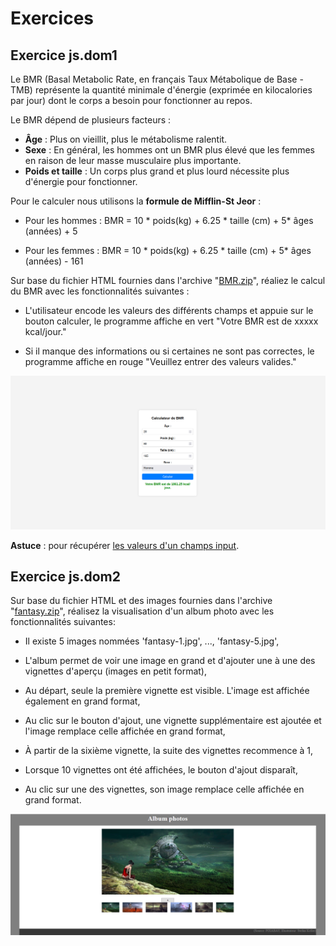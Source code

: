 # Exercices

## Exercice js.dom1
Le BMR (Basal Metabolic Rate, en français Taux Métabolique de Base - TMB) représente la quantité minimale d'énergie (exprimée en kilocalories par jour) dont le corps a besoin pour fonctionner au repos.

Le BMR dépend de plusieurs facteurs :

- **Âge** : Plus on vieillit, plus le métabolisme ralentit.
- **Sexe** : En général, les hommes ont un BMR plus élevé que les femmes en raison de leur masse musculaire plus importante.
- **Poids et taille** : Un corps plus grand et plus lourd nécessite plus d'énergie pour fonctionner.

Pour le calculer nous utilisons la **formule de Mifflin-St Jeor** :

- Pour les hommes : BMR = 10 * poids(kg) + 6.25 * taille (cm) + 5* âges (années) + 5

- Pour les femmes : BMR = 10 * poids(kg) + 6.25 * taille (cm) + 5* âges (années) - 161


Sur base du fichier HTML fournies dans l'archive "[BMR.zip](../img/12_jsDOM/BMR.zip)", réaliez le calcul du BMR avec les fonctionnalités suivantes :

- L'utilisateur encode les valeurs des différents champs et appuie sur le bouton calculer, le programme affiche en vert "Votre BMR est de xxxxx kcal/jour."

- Si il manque des informations ou si certaines ne sont pas correctes, le programme affiche en rouge "Veuillez entrer des valeurs valides."

![capture d'écran de l'album photo](../img/12_jsDOM/ExoBMR.png)

**Astuce** : pour récupérer [les valeurs d'un champs input](https://www.w3schools.com/jsref/prop_text_value.asp).


## Exercice js.dom2

Sur base du fichier HTML et des images fournies dans l'archive "[fantasy.zip](../img/12_jsDOM/fantasy.zip)", réalisez la visualisation d'un album photo avec les fonctionnalités suivantes:

- Il existe 5 images nommées 'fantasy-1.jpg', ..., 'fantasy-5.jpg',

- L'album permet de voir une image en grand et d'ajouter une à une des vignettes d'aperçu (images en petit format),
    
- Au départ, seule la première vignette est visible. L'image est affichée également en grand format,
    
- Au clic sur le bouton d'ajout, une vignette supplémentaire est ajoutée et l'image remplace celle affichée en grand format,
    
- À partir de la sixième vignette, la suite des vignettes recommence à 1,
    
- Lorsque 10 vignettes ont été affichées, le bouton d'ajout disparaît,

- Au clic sur une des vignettes, son image remplace celle affichée en grand format.

![capture d'écran de l'album photo](../img/12_jsDOM/Exo1.png)
